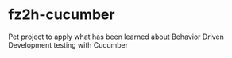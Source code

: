 # fz2h-cucumber
Pet project to apply what has been learned about Behavior Driven Development testing with Cucumber

